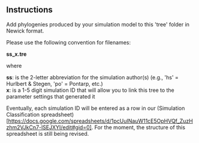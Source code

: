 ## Instructions

Add phylogenies produced by your simulation model to this 'tree' folder in Newick format.

Please use the following convention for filenames:

**ss_x.tre**

where

**ss**: is the 2-letter abbreviation for the simulation author(s) (e.g., 'hs' = Hurlbert & Stegen, 'po' = Pontarp, etc.)  
**x**:	is a 1-5 digit simulation ID that will allow you to link this tree to the parameter settings that generated it

Eventually, each simulation ID will be entered as a row in our (Simulation Classification spreadsheet)[https://docs.google.com/spreadsheets/d/1pcUuINauW11cE5OpHVQf_ZuzHzhm2VJkCn7-lSEJXYI/edit#gid=0]. 
For the moment, the structure of this spreadsheet is still being revised.